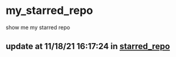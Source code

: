# my_starred_repo
show me my starred repo

update at 11/18/21 16:17:24 in [starred_repo](./index.html)
---

